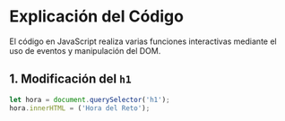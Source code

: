 # Explicación del Código

El código en JavaScript realiza varias funciones interactivas mediante el uso de eventos y manipulación del DOM.

## 1. Modificación del `h1`
```js
let hora = document.querySelector('h1');  
hora.innerHTML = ('Hora del Reto');